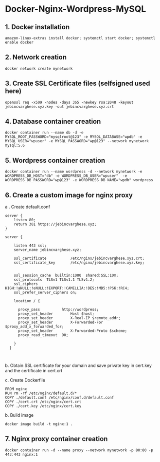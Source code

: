 # Docker-Nginx-Wordpress-MySQL


## 1. Docker installation

```
amazon-linux-extras install docker; systemctl start docker; systemctl enable docker
```

## 2. Network creation

```
docker network create mynetwork
```
## 3. Create SSL Certificate files (selfsigned used here)
```
openssl req -x509 -nodes -days 365 -newkey rsa:2048 -keyout jebincvarghese.xyz.key -out jebincvarghese.xyz.crt
```
## 4. Database container creation

```
docker container run --name db -d -e MYSQL_ROOT_PASSWORD="mysqlroot@123" -e MYSQL_DATABASE="wpdb" -e MYSQL_USER="wpuser" -e MYSQL_PASSWORD="wp@123" --network mynetwork mysql:5.6
```

## 5. Wordpress container creation

```
docker container run --name wordpress -d --network mynetwork -e WORDPRESS_DB_HOST="db" -e WORDPRESS_DB_USER="wpuser"  -e WORDPRESS_DB_PASSWORD="wp@123" -e WORDPRESS_DB_NAME="wpdb" wordpress
```

## 6. Create a custom image for nginx proxy

 a . Create default.conf

```
server {
    listen 80;
    return 301 https://jebincvarghese.xyz;
}

server {

    listen 443 ssl;
    server_name jebincvarghese.xyz;

    ssl_certificate           /etc/nginx/jebincvarghese.xyz.crt;
    ssl_certificate_key       /etc/nginx/jebincvarghese.xyz.key;


    ssl_session_cache  builtin:1000  shared:SSL:10m;
    ssl_protocols  TLSv1 TLSv1.1 TLSv1.2;
    ssl_ciphers HIGH:!aNULL:!eNULL:!EXPORT:!CAMELLIA:!DES:!MD5:!PSK:!RC4;
    ssl_prefer_server_ciphers on;

    location / {
	
      proxy_pass          http://wordpress;
      proxy_set_header        Host $host;
      proxy_set_header        X-Real-IP $remote_addr;
      proxy_set_header        X-Forwarded-For $proxy_add_x_forwarded_for;
      proxy_set_header        X-Forwarded-Proto $scheme;
      proxy_read_timeout  90;

    }
  }

  
  ```
b. Obtain SSL certificate for your domain and save private key in cert.key and the certificate in cert.crt

c. Create Dockerfile

```
FROM nginx
RUN rm -rf /etc/nginx/default.d/*
COPY ./default.conf /etc/nginx/conf.d/default.conf
COPY ./cert.crt /etc/nginx/cert.crt
COPY ./cert.key /etc/nginx/cert.key
```


b. Build image 

```
docker image build -t nginx:1 .
```


## 7. Nginx proxy container creation

```
docker container run -d --name proxy --network mynetwork -p 80:80 -p 443:443 nginx:1
```


